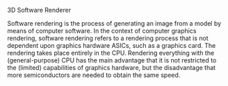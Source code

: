 3D Software Renderer

Software rendering is the process of generating an image from a model by means of computer software. In the context of computer graphics rendering, software rendering refers to a rendering process that is not dependent upon graphics hardware ASICs, such as a graphics card. The rendering takes place entirely in the CPU. Rendering everything with the (general-purpose) CPU has the main advantage that it is not restricted to the (limited) capabilities of graphics hardware, but the disadvantage that more semiconductors are needed to obtain the same speed.
